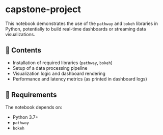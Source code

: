 # capstone-project


This notebook demonstrates the use of the `pathway` and `bokeh` libraries in Python, potentially to build real-time dashboards or streaming data visualizations.

## 📂 Contents

- Installation of required libraries (`pathway`, `bokeh`)
- Setup of a data processing pipeline
- Visualization logic and dashboard rendering
- Performance and latency metrics (as printed in dashboard logs)

## 🔧 Requirements

The notebook depends on:

- Python 3.7+
- `pathway`
- `bokeh`

